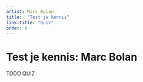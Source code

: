 ```yaml
---
artist: Marc Bolan
title:  "Test je kennis"
link-title: "Quiz"
order: 6
---
```


# Test je kennis: Marc Bolan

TODO QUIZ
